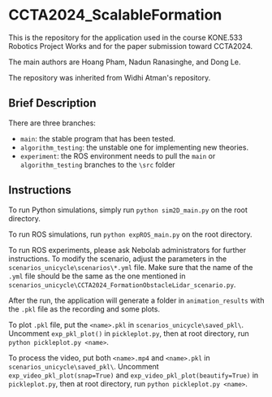 # CCTA2024_ScalableFormation
This is the repository for the application used in the course KONE.533 Robotics Project Works and for the paper submission toward CCTA2024.

The main authors are Hoang Pham, Nadun Ranasinghe, and Dong Le.

The repository was inherited from Widhi Atman's repository.

## Brief Description
There are three branches:
- `main`: the stable program that has been tested.
- `algorithm_testing`: the unstable one for implementing new theories.
- `experiment`: the ROS environment needs to pull the `main` or `algorithm_testing` branches to the `\src` folder

## Instructions
To run Python simulations, simply run `python sim2D_main.py` on the root directory.

To run ROS simulations, run `python expROS_main.py` on the root directory.

To run ROS experiments, please ask Nebolab administrators for further instructions.
To modify the scenario, adjust the parameters in the `scenarios_unicycle\scenarios\*.yml` file. 
Make sure that the name of the `.yml` file should be the same as the one mentioned in `scenarios_unicycle\CCTA2024_FormationObstacleLidar_scenario.py`.

After the run, the application will generate a folder in `animation_results` with the `.pkl` file as the recording and some plots.

To plot `.pkl` file, put the `<name>.pkl` in `scenarios_unicycle\saved_pkl\`.
Uncomment `exp_pkl_plot()` in `pickleplot.py`, then at root directory, run `python pickleplot.py <name>`.

To process the video, put both `<name>.mp4` and `<name>.pkl` in `scenarios_unicycle\saved_pkl\`.
Uncomment `exp_video_pkl_plot(snap=True)` and `exp_video_pkl_plot(beautify=True)` in `pickleplot.py`, 
then at root directory, run `python pickleplot.py <name>`.